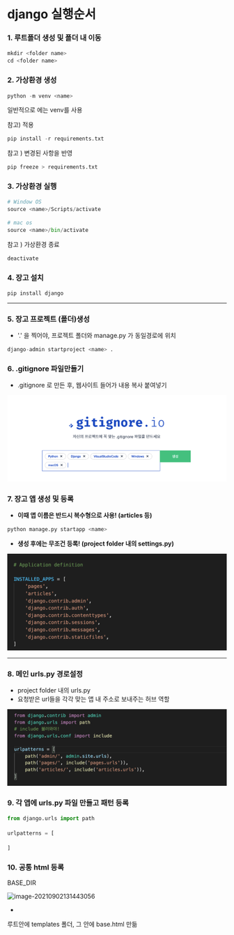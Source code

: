# django 실행순서



### 1. 루트폴더 생성 및 폴더 내 이동

```python
mkdir <folder name>
cd <folder name>
```



### 2. 가상환경 생성

```python
python -m venv <name>
```

일반적으로 <name>에는 venv를 사용



참고) 적용

```python
pip install -r requirements.txt
```

참고 ) 변경된 사항을 반영

```python
pip freeze > requirements.txt
```



### 3. 가상환경 실행

```python
# Window OS
source <name>/Scripts/activate
```

```python
# mac os
source <name>/bin/activate
```

참고 ) 가상환경 종료

```python
deactivate
```



### 4. 장고 설치

```python
pip install django
```



---



### 5. 장고 프로젝트 (폴더)생성

- '.' 을 찍어야, 프로젝트 폴더와 manage.py 가 동일경로에 위치

```python
django-admin startproject <name> .
```



### 6. .gitignore 파일만들기

- .gitignore 로 만든 후, 웹사이트 들어가 내용 복사 붙여넣기

![image-20210901124518417](images/image-20210901124518417.png)

### 7. 장고 앱 생성 및 등록

- **이때 앱 이름은 반드시 복수형으로 사용! (articles 등)**

```python
python manage.py startapp <name>
```

- **생성 후에는 무조건 등록! (project folder 내의 settings.py)**

![image-20210902191351264](images/image-20210902191351264.png)



---



### 8. 메인 urls.py 경로설정

- project folder 내의 urls.py
- 요청받은 url들을 각각 맞는 앱 내 주소로 보내주는 허브 역할

![image-20210902191818182](images/image-20210902191818182.png)



### 9. 각 앱에 urls.py 파일 만들고 패턴 등록

```python
from django.urls import path

urlpatterns = [
    
]
```



### 10. 공통 html 등록

BASE_DIR

![image-20210902131443056](/Users/euijinpang/TIL/django/django2.assets/image-20210902131443056.png)

+

루트안에 templates 폴더, 그 안에 base.html 만듦

